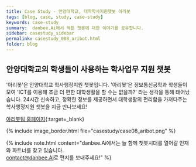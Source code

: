 ```yaml
---
title: Case Study - 안양대학교, 대학학사지원챗봇 아리봇
tags: [blog, case, study, case-study]
keywords: case-study
summary:  danbee.Ai에서 싹튼 챗봇에 대한 이야기를 공유합니다.
sidebar: casestudy_sidebar
permalink: casestudy_008_aribot.html
folder: blog
---
```



## 안양대학교의 학생들이 사용하는 학사업무 지원 챗봇
'아리봇'은 안양대학교 학사행정지원 챗봇입니다. '아리봇'은 정보통신공학과 학생들이 모여 'ICT를 이용해 조금 더 편한 대학생활을 할 수는 없을까?' 라는 생각을 통해 태어났습니다. 24시간 신속하고, 정확한 정보를 제공하면서 대학생활의 편리함을 가져다주는 학사행정지원 챗봇을 지금 만나보세요!

[아리봇팀 홈페이지](http://team-aribot.com/){:target=_blank}

{% include image_border.html file="casestudy/case08_aribot.png" %}

{% include note.html content="danbee.Ai에서는 늘 함께 챗봇시대를 열어갈 인재와 파트너를 찾고 있습니다. <br/> [contact@danbee.Ai](mailto:contact@danbee.ai)로 편지를 보내주세요!" %}



